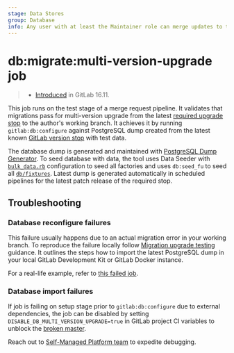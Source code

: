 ```yaml
---
stage: Data Stores
group: Database
info: Any user with at least the Maintainer role can merge updates to this content. For details, see https://docs.gitlab.com/ee/development/development_processes.html#development-guidelines-review.
---
```


# db:migrate:multi-version-upgrade job

> - [Introduced](https://gitlab.com/groups/gitlab-org/quality/quality-engineering/-/epics/19) in GitLab 16.11.

This job runs on the test stage of a merge request pipeline. It validates that migrations pass
for multi-version upgrade from the latest [required upgrade stop](../../update/index.md#required-upgrade-stops)
to the author's working branch. It achieves it by running `gitlab:db:configure` against PostgreSQL
dump created from the latest known [GitLab version stop](../../update/index.md#upgrade-paths) with test data.

The database dump is generated and maintained with [PostgreSQL Dump Generator](https://gitlab.com/gitlab-org/quality/pg-dump-generator).
To seed database with data, the tool uses Data Seeder with [`bulk_data.rb`](https://gitlab.com/gitlab-org/gitlab/-/blob/master/ee/db/seeds/data_seeder/bulk_data.rb)
configuration to seed all factories and uses `db:seed_fu` to seed all [`db/fixtures`](../development_seed_files.md).
Latest dump is generated automatically in scheduled pipelines for the latest patch
release of the required stop.

## Troubleshooting

### Database reconfigure failures

This failure usually happens due to an actual migration error in your working branch.
To reproduce the failure locally follow [Migration upgrade testing](https://gitlab.com/gitlab-org/quality/pg-dump-generator#migration-upgrade-testing)
guidance. It outlines the steps how to import the latest PostgreSQL dump
in your local GitLab Development Kit or GitLab Docker instance.

For a real-life example, refer to
[this failed job](https://gitlab.com/gitlab-org/gitlab/-/jobs/6418619509#L4970).

### Database import failures

If job is failing on setup stage prior to `gitlab:db:configure`
due to external dependencies, the job can be disabled by setting
`DISABLE_DB_MULTI_VERSION_UPGRADE=true` in GitLab project CI variables
to unblock the [broken master](https://handbook.gitlab.com/handbook/engineering/workflow/#broken-master).

Reach out to [Self-Managed Platform team](https://handbook.gitlab.com/handbook/engineering/infrastructure/test-platform/self-managed-platform-team/) to expedite debugging.
